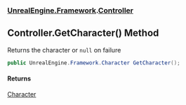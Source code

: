 ### [UnrealEngine.Framework](./UnrealEngine-Framework.md 'UnrealEngine.Framework').[Controller](./Controller.md 'UnrealEngine.Framework.Controller')
## Controller.GetCharacter() Method
Returns the character or `null` on failure  
```csharp
public UnrealEngine.Framework.Character GetCharacter();
```
#### Returns
[Character](./Character.md 'UnrealEngine.Framework.Character')  
